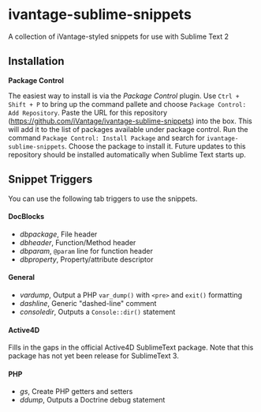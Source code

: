 ivantage-sublime-snippets
=========================

A collection of iVantage-styled snippets for use with Sublime Text 2

## Installation

**Package Control**

The easiest way to install is via the *Package Control* plugin. Use `Ctrl + Shift + P` to bring up the command pallete and
choose `Package Control: Add Repository`. Paste the URL for this repository (https://github.com/iVantage/ivantage-sublime-snippets) into the box.
This will add it to the list of packages available under package control. Run the command `Package Control: Install Package` and search
for `ivantage-sublime-snippets`. Choose the package to install it. Future updates to this repository should be installed automatically
when Sublime Text starts up.

## Snippet Triggers

You can use the following tab triggers to use the snippets.

#### DocBlocks

- *dbpackage*,  File header
- *dbheader*,   Function/Method header
- *dbparam*,    `@param` line for function header
- *dbproperty*, Property/attribute descriptor

#### General

- *vardump*,	Output a PHP `var_dump()` with `<pre>` and `exit()` formatting
- *dashline*,	Generic "dashed-line" comment
- *consoledir*,	Outputs a `Console::dir()` statement

#### Active4D

Fills in the gaps in the official Active4D SublimeText package. Note that this
package has not yet been release for SublimeText 3.

#### PHP

- *gs*,	Create PHP getters and setters
- *ddump*, Outputs a Doctrine debug statement
